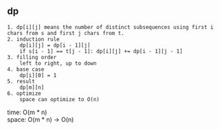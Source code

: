 ## dp

	1. dp[i][j] means the number of distinct subsequences using first i chars from s and first j chars from t.
	2. induction rule
	    dp[i][j] = dp[i - 1][j]
	    if s[i - 1] == t[j - 1]: dp[i][j] += dp[i - 1][j - 1]
	3. filling order
	    left to right, up to down
	4. base case
	    dp[i][0] = 1
	5. result
	    dp[m][n]
	6. optimize
	    space can optimize to O(n)

time: O(m * n)<br>
space: O(m * n) -> O(n)


